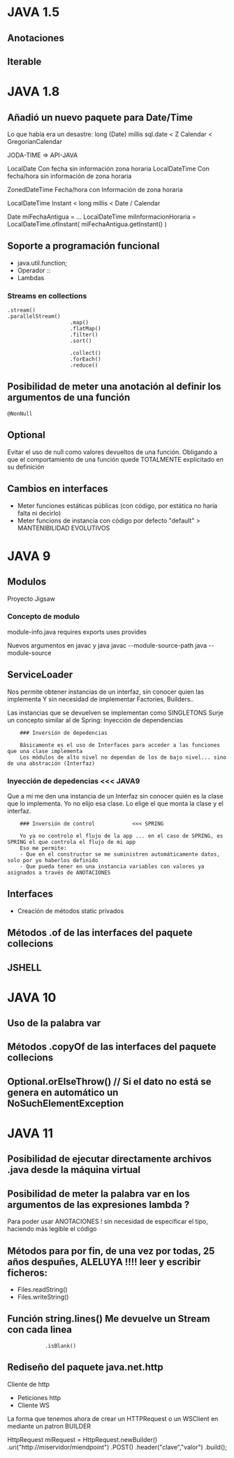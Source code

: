 # JAVA 1.5        

## Anotaciones
## Iterable

# JAVA 1.8

## Añadió un nuevo paquete para Date/Time

Lo que había era un desastre:
 long (Date) millis
 sql.date < Z
 Calendar   < GregorianCalendar

JODA-TIME => API-JAVA

LocalDate       Con fecha sin información zona horaria
LocalDateTime   Con fecha/hora sin información de zona horaria

ZonedDateTime   Fecha/hora con Información de zona horaria



LocalDateTime Instant < long millis < Date / Calendar

Date miFechaAntigua = ...
LocalDateTime miInformacionHoraria = LocalDateTime.ofInstant( miFechaAntigua.getInstant() )


## Soporte a programación funcional

- java.util.function;
- Operador ::
- Lambdas

### Streams en collections
    .stream()
    .parallelStream()
                        .map()
                        .flatMap()
                        .filter()
                        .sort()
                        
                        .collect()
                        .forEach()
                        .reduce()
                        
## Posibilidad de meter una anotación al definir los argumentos de una función
    @NonNull
## Optional

Evitar el uso de null como valores devueltos de una función.
Obligando a que el comportamiento de una función quede TOTALMENTE explicitado en su definición

## Cambios en interfaces

- Meter funciones estáticas públicas (con código, por estática no haría falta ni decirlo)
- Meter funcions de instancia con código por defecto    "default" > MANTENIBILIDAD 
                                                                    EVOLUTIVOS

# JAVA 9

## Modulos

Proyecto Jigsaw

### Concepto de modulo

module-info.java
    requires
    exports
    uses
    provides

Nuevos argumentos en javac y java
    javac --module-source-path
    java --module-source
    
## ServiceLoader

Nos permite obtener instancias de un interfaz, sin conocer quien las implementa
Y sin necesidad de implementar Factories, Builders..

Las instancias que se devuelven se implementan como SINGLETONS 
Surje un concepto similar al de Spring: Inyección de dependencias
        
        ### Inversión de depedencias
        
        Básicamente es el uso de Interfaces para acceder a las funciones que una clase implementa
        Los módulos de alto nivel no dependan de los de bajo nivel... sino de una abstración (Interfaz)

### Inyección de depedencias        <<< JAVA9

Que a mi me den una instancia de un Interfaz sin conocer quién es la clase que lo implementa.
Yo no elijo esa clase. Lo elige el que monta la clase y el interfaz.
        
        ### Inversión de control            <<< SPRING
        
        Yo ya no controlo el flujo de la app ... en el caso de SPRING, es SPRING el que controla el flujo de mi app
        Eso me permite:
        - Que en el constructor se me suministren automáticamente datos, solo por yo haberlos definido
        - Que pueda tener en una instancia variables con valores ya asignados a través de ANOTACIONES

## Interfaces

- Creación de métodos static privados

## Métodos .of de las interfaces del paquete collecions

## JSHELL

# JAVA 10

## Uso de la palabra var

## Métodos .copyOf de las interfaces del paquete collecions

## Optional.orElseThrow() // Si el dato no está se genera en automático un NoSuchElementException

# JAVA 11

## Posibilidad de ejecutar directamente archivos .java desde la máquina virtual

## Posibilidad de meter la palabra var en los argumentos de las expresiones lambda ?

Para poder usar ANOTACIONES ! sin necesidad de especificar el tipo, haciendo más legible el código

## Métodos para por fin, de una vez por todas, 25 años despuñes, ALELUYA !!!! leer y escribir ficheros:

- Files.readString()
- Files.writeString()
 
## Función string.lines()  Me devuelve un Stream con cada linea
                .isBlank()

## Rediseño del paquete java.net.http

Cliente de http

- Peticiones http
- Cliente WS


La forma que tenemos ahora de crear un HTTPRequest o un WSClient en mediante un patron BUILDER

HttpRequest miRequest = HttpRequest.newBuilder()
                                    .uri("http://miservidor/miendpoint")
                                    .POST()
                                    .header("clave","valor")
                                    .build();